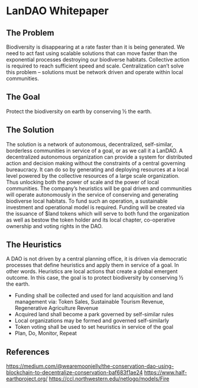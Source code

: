 # LanDAO Whitepaper

## The Problem
Biodiversity is disappearing at a rate faster than it is being generated. We need to act fast using scalable solutions that can move faster than the exponential processes destroying our biodiverse habitats. Collective action is required to reach sufficient speed and scale. Centralization can’t solve this problem – solutions must be network driven and operate within local communities.

## The Goal
Protect the biodiversity on earth by conserving ½ the earth.

## The Solution
The solution is a network of autonomous, decentralized, self-similar, borderless communities in service of a goal, or as we call it a LanDAO. A decentralized autonomous organization can provide a system for distributed action and decision making without the constraints of a central governing bureaucracy. It can do so by generating and deploying resources at a local level powered by the collective resources of a large scale organization. Thus unlocking both the power of scale and the power of local communities. The company’s heuristics will be goal driven and communities will operate autonomously in the service of conserving and generating biodiverse local habitats. To fund such an operation, a sustainable investment and operational model is required. Funding will be created via the issuance of $land tokens which will serve to both fund the organization as well as bestow the token holder and its local chapter, co-operative ownership and voting rights in the DAO.

## The Heuristics
A DAO is not driven by a central planning office, it is driven via democratic processes that define heuristics and apply them in service of a goal. In other words. Heuristics are local actions that create a global emergent outcome. In this case, the goal is to protect biodiversity by conserving ½ the earth.

- Funding shall be collected and used for land acquisition and land management via: Token Sales, Sustainable Tourism Revenue, Regenerative Agriculture Revenue
- Acquired land shall become a park governed by self-similar rules 
- Local organizations may be formed and governed self-similarly
- Token voting shall be used to set heuristics in service of the goal
- Plan, Do, Monitor, Repeat

## References
https://medium.com/@wearemoonjelly/the-conservation-dao-using-blockchain-to-decentralize-conservation-baf683f1ae24
https://www.half-earthproject.org/
https://ccl.northwestern.edu/netlogo/models/Fire


